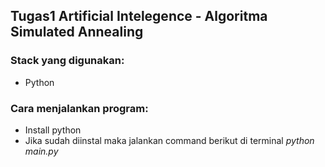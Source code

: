 ## Tugas1 Artificial Intelegence - Algoritma Simulated Annealing

### Stack yang digunakan:

- Python

### Cara menjalankan program:

- Install python
- Jika sudah diinstal maka jalankan command berikut di terminal *python main.py*

